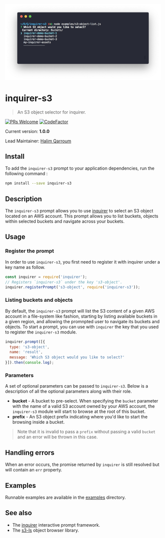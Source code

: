 <br /><br />
<p align="center">
  <img width="700" src="docs/inquirer-screenshot.png" />
</p>

# inquirer-s3
> An S3 object selector for inquirer.

[![PRs Welcome](https://img.shields.io/badge/PRs-welcome-brightgreen.svg?style=flat-square)](contributing.md)
[![CodeFactor](https://www.codefactor.io/repository/github/hqarroum/inquirer-s3/badge)](https://www.codefactor.io/repository/github/hqarroum/inquirer-s3)

Current version: **1.0.0**

Lead Maintainer: [Halim Qarroum](mailto:hqm.post@gmail.com)

## Install

To add the `inquirer-s3` prompt to your application dependencies, run the following command :

```bash
npm install --save inquirer-s3
```

## Description

The `inquirer-s3` prompt allows you to use [inquirer](https://github.com/SBoudrias/Inquirer.js) to select an S3 object located on an AWS account. This prompt allows you to list buckets, objects within selected buckets and navigate across your buckets.

## Usage

### Register the prompt

In order to use `inquirer-s3`, you first need to register it with inquirer under a key name as follow.

```js
const inquirer = require('inquirer');
// Registers `inquirer-s3` under the key 's3-object'.
inquirer.registerPrompt('s3-object', require('inquirer-s3'));
```

### Listing buckets and objects

By default, the `inquirer-s3` prompt will list the S3 content of a given AWS account in a file-system like fashion, starting by listing available buckets in a given region, and allowing the promnpted user to navigate its buckets and objects. To start a prompt, you can use with `inquirer` the key that you used to register the `inquirer-s3` module.

```js
inquirer.prompt([{
  type: 's3-object',
  name: 'result',
  message: 'Which S3 object would you like to select?'
}]).then(console.log);
```

### Parameters

A set of optional parameters can be passed to `inquirer-s3`. Below is a description of all the optional parameters along with their role.

 - **bucket** - A bucket to pre-select. When specifying the `bucket` parameter with the name of a valid S3 account owned by your AWS account, the `inquirer-s3` module will start to browse at the root of this bucket.
 - **prefix** - An S3 object prefix indicating where you'd like to start the browsing inside a bucket.
 
 > Note that it is invalid to pass a `prefix` without passing a valid `bucket` and an error will be thrown in this case.

## Handling errors

When an error occurs, the promise returned by `inquirer` is still resolved but will contain an `err` property.

## Examples

Runnable examples are available in the [examples](examples/) directory.

## See also

 - The [inquirer](https://github.com/SBoudrias/Inquirer.js) interactive prompt framework.
 - The [s3-ls](https://github.com/koresar/s3-ls) object browser library.
